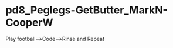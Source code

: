 pd8_Peglegs-GetButter_MarkN-CooperW
===================================

Play football-->Code-->Rinse and Repeat 
